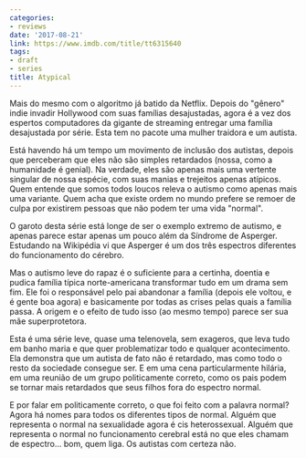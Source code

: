 ```yaml
---
categories:
- reviews
date: '2017-08-21'
link: https://www.imdb.com/title/tt6315640
tags:
- draft
- series
title: Atypical
---
```


Mais do mesmo com o algoritmo já batido da Netflix. Depois do "gênero" indie invadir Hollywood com suas famílias desajustadas, agora é a vez dos espertos computadores da gigante de streaming entregar uma família desajustada por série. Esta tem no pacote uma mulher traidora e um autista.

Está havendo há um tempo um movimento de inclusão dos autistas, depois que perceberam que eles não são simples retardados (nossa, como a humanidade é genial). Na verdade, eles são apenas mais uma vertente singular de nossa espécie, com suas manias e trejeitos apenas atípicos. Quem entende que somos todos loucos releva o autismo como apenas mais uma variante. Quem acha que existe ordem no mundo prefere se remoer de culpa por existirem pessoas que não podem ter uma vida "normal".

O garoto desta série está longe de ser o exemplo extremo de autismo, e apenas parece estar apenas um pouco além da Síndrome de Asperger. Estudando na Wikipédia vi que Asperger é um dos três espectros diferentes do funcionamento do cérebro.

Mas o autismo leve do rapaz é o suficiente para a certinha, doentia e pudica família típica norte-americana transformar tudo em um drama sem fim. Ele foi o responsável pelo pai abandonar a família (depois ele voltou, e é gente boa agora) e basicamente por todas as crises pelas quais a família passa. A origem e o efeito de tudo isso (ao mesmo tempo) parece ser sua mãe superprotetora.

Esta é uma série leve, quase uma telenovela, sem exageros, que leva tudo em banho maria e que quer problematizar todo e qualquer acontecimento. Ela demonstra que um autista de fato não é retardado, mas como todo o resto da sociedade consegue ser. E em uma cena particularmente hilária, em uma reunião de um grupo politicamente correto, como os pais podem se tornar mais retardados que seus filhos fora do espectro normal.

E por falar em politicamente correto, o que foi feito com a palavra normal? Agora há nomes para todos os diferentes tipos de normal. Alguém que representa o normal na sexualidade agora é cis heterossexual. Alguém que representa o normal no funcionamento cerebral está no que eles chamam de espectro... bom, quem liga. Os autistas com certeza não.